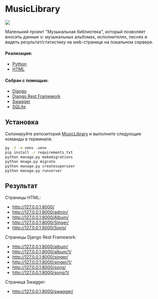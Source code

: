 # MusicLibrary

[![](https://img.shields.io/packagist/dt/ewhitestorm/MusicLibrary.svg)](https://packagist.org/packages/ewhitestorm/MusicLibrary)


Маленький проект "Музыкальная библиотека", который позволяет вносить данные о: музыкальных альбомах, исполнителях, песнях и видеть результат/статистику на web-странице на локальном сервере.

#### Реализация: 
  * [Python](https://www.python.org/)
  * [HTML](https://html.spec.whatwg.org/multipage/)

#### Собран с помощью:
  * [Django](https://www.djangoproject.com/)
  * [Django Rest Framework](https://www.django-rest-framework.org/)
  * [Swagger](https://django-rest-swagger.readthedocs.io/en/latest/)
  * [SQLite](https://www.sqlite.org/index.html)

## Установка

Склонируйте репозиторий [MusicLibrary](https://github.com/ewhitestorm/MusicLibrary.git) и выполните следующие команды в терминале.

```bash
py -3 -m venv .venv
pip install -r requirements.txt
python manage.py makemigrations
python mnage.py migrate
python manage.py createsuperuser
python manage.py runserver
```

## Результат

Страницы HTML:
  * http://127.0.0.1:8000/
  * http://127.0.0.1:8000/admin/
  * http://127.0.0.1:8000/Album/
  * http://127.0.0.1:8000/Singer/
  * http://127.0.0.1:8000/Song/
    
Страницы Django Rest Framework:
  * http://127.0.0.1:8000/album/
  * http://127.0.0.1:8000/album/1/
  * http://127.0.0.1:8000/singer/
  * http://127.0.0.1:8000/singer/1/
  * http://127.0.0.1:8000/song/
  * http://127.0.0.1:8000/song/1/
  
Страница Swagger:
  * http://127.0.0.1:8000/swagger/
